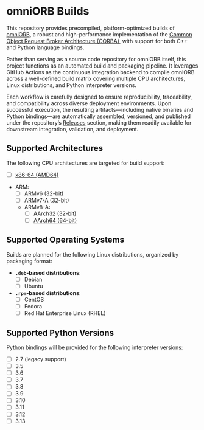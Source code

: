 # omniORB Builds

This repository provides precompiled, platform-optimized builds of
[omniORB](https://omniorb.sourceforge.io/), a robust and
high-performance implementation of the
[Common Object Request Broker Architecture (CORBA)](https://www.corba.org/index.htm),
with support for both C++ and Python language bindings.

Rather than serving as a source code repository for omniORB itself, this
project functions as an automated build and packaging pipeline. It
leverages GitHub Actions as the continuous integration backend to
compile omniORB across a well-defined build matrix covering multiple CPU
architectures, Linux distributions, and Python interpreter versions.

Each workflow is carefully designed to ensure reproducibility,
traceability, and compatibility across diverse deployment environments.
Upon successful execution, the resulting artifacts—including native
binaries and Python bindings—are automatically assembled, versioned, and
published under the repository’s [Releases](../../releases) section,
making them readily available for downstream integration, validation,
and deployment.

## Supported Architectures

The following CPU architectures are targeted for build support:

- [ ] [x86-64 (AMD64)](https://en.wikipedia.org/wiki/X86-64)
- ARM:
  - [ ] ARMv6 (32-bit)
  - [ ] ARMv7-A (32-bit)
  - ARMv8-A:
    - [ ] AArch32 (32-bit)
    - [ ] [AArch64 (64-bit)](https://en.wikipedia.org/wiki/AArch64)

## Supported Operating Systems

Builds are planned for the following Linux distributions, organized by
packaging format:

- **`.deb`-based distributions**:
  - [ ] Debian
  - [ ] Ubuntu

- **`.rpm`-based distributions**:
  - [ ] CentOS
  - [ ] Fedora
  - [ ] Red Hat Enterprise Linux (RHEL)

## Supported Python Versions

Python bindings will be provided for the following interpreter versions:

- [ ] 2.7 (legacy support)
- [ ] 3.5
- [ ] 3.6
- [ ] 3.7
- [ ] 3.8
- [ ] 3.9
- [ ] 3.10
- [ ] 3.11
- [ ] 3.12
- [ ] 3.13
